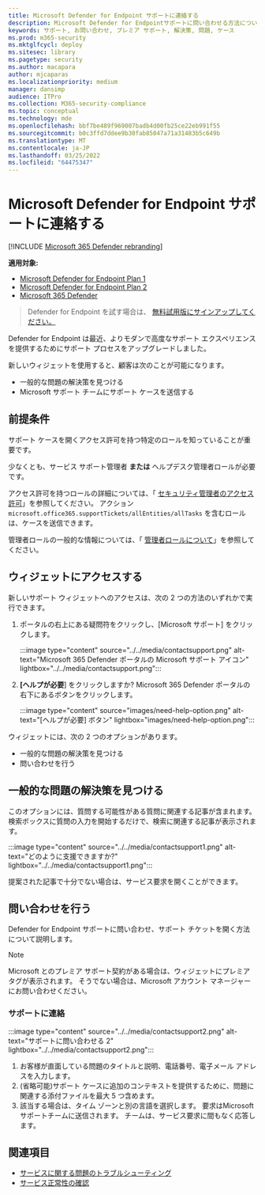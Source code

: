 ```yaml
---
title: Microsoft Defender for Endpoint サポートに連絡する
description: Microsoft Defender for Endpointサポートに問い合わせる方法について説明します
keywords: サポート, お問い合わせ, プレミア サポート, 解決策, 問題, ケース
ms.prod: m365-security
ms.mktglfcycl: deploy
ms.sitesec: library
ms.pagetype: security
ms.author: macapara
author: mjcaparas
ms.localizationpriority: medium
manager: dansimp
audience: ITPro
ms.collection: M365-security-compliance
ms.topic: conceptual
ms.technology: mde
ms.openlocfilehash: bbf7be489f969007badb4d00fb25ce22eb991f55
ms.sourcegitcommit: b0c3ffd7ddee9b30fab85047a71a31483b5c649b
ms.translationtype: MT
ms.contentlocale: ja-JP
ms.lasthandoff: 03/25/2022
ms.locfileid: "64475347"
---
```

# <a name="contact-microsoft-defender-for-endpoint-support"></a>Microsoft Defender for Endpoint サポートに連絡する

[!INCLUDE [Microsoft 365 Defender rebranding](../../includes/microsoft-defender.md)]


**適用対象:**
- [Microsoft Defender for Endpoint Plan 1](https://go.microsoft.com/fwlink/p/?linkid=2154037)
- [Microsoft Defender for Endpoint Plan 2](https://go.microsoft.com/fwlink/p/?linkid=2154037)
- [Microsoft 365 Defender](https://go.microsoft.com/fwlink/?linkid=2118804)

> Defender for Endpoint を試す場合は、 [無料試用版にサインアップしてください。](https://signup.microsoft.com/create-account/signup?products=7f379fee-c4f9-4278-b0a1-e4c8c2fcdf7e&ru=https://aka.ms/MDEp2OpenTrial?ocid=docs-wdatp-assignaccess-abovefoldlink)

Defender for Endpoint は最近、よりモダンで高度なサポート エクスペリエンスを提供するためにサポート プロセスをアップグレードしました。

新しいウィジェットを使用すると、顧客は次のことが可能になります。

- 一般的な問題の解決策を見つける
- Microsoft サポート チームにサポート ケースを送信する

## <a name="prerequisites"></a>前提条件

サポート ケースを開くアクセス許可を持つ特定のロールを知っていることが重要です。

少なくとも、サービス サポート管理者 **または** ヘルプデスク管理者ロールが必要です。

アクセス許可を持つロールの詳細については、「 [セキュリティ管理者のアクセス許可](/azure/active-directory/roles/permissions-reference#security-administrator)」を参照してください。 アクション `microsoft.office365.supportTickets/allEntities/allTasks` を含むロールは、ケースを送信できます。

管理者ロールの一般的な情報については、「 [管理者ロールについて](/microsoft-365/admin/add-users/about-admin-roles?view=o365-worldwide&preserve-view=true)」を参照してください。

## <a name="access-the-widget"></a>ウィジェットにアクセスする

新しいサポート ウィジェットへのアクセスは、次の 2 つの方法のいずれかで実行できます。

1. ポータルの右上にある疑問符をクリックし、[Microsoft サポート] をクリックします。

   :::image type="content" source="../../media/contactsupport.png" alt-text="Microsoft 365 Defender ポータルの Microsoft サポート アイコン" lightbox="../../media/contactsupport.png":::

2. **[ヘルプが必要**] をクリックしますか?  Microsoft 365 Defender ポータルの右下にあるボタンをクリックします。

   :::image type="content" source="images/need-help-option.png" alt-text="[ヘルプが必要] ボタン" lightbox="images/need-help-option.png":::

ウィジェットには、次の 2 つのオプションがあります。

- 一般的な問題の解決策を見つける
- 問い合わせを行う

## <a name="find-solutions-to-common-problems"></a>一般的な問題の解決策を見つける

このオプションには、質問する可能性がある質問に関連する記事が含まれます。 検索ボックスに質問の入力を開始するだけで、検索に関連する記事が表示されます。

:::image type="content" source="../../media/contactsupport1.png" alt-text="どのように支援できますか?" lightbox="../../media/contactsupport1.png":::

提案された記事で十分でない場合は、サービス要求を開くことができます。

## <a name="open-a-service-request"></a>問い合わせを行う

Defender for Endpoint サポートに問い合わせ、サポート チケットを開く方法について説明します。

> [!NOTE]
> Microsoft とのプレミア サポート契約がある場合は、ウィジェットにプレミア タグが表示されます。 そうでない場合は、Microsoft アカウント マネージャーにお問い合わせください。

### <a name="contact-support"></a>サポートに連絡

:::image type="content" source="../../media/contactsupport2.png" alt-text="サポートに問い合わせる 2" lightbox="../../media/contactsupport2.png"::: </br>

1. お客様が直面している問題のタイトルと説明、電話番号、電子メール アドレスを入力します。
2. (省略可能)サポート ケースに追加のコンテキストを提供するために、問題に関連する添付ファイルを最大 5 つ含めます。
3. 該当する場合は、タイム ゾーンと別の言語を選択します。 要求はMicrosoft サポートチームに送信されます。 チームは、サービス要求に間もなく応答します。

## <a name="related-topics"></a>関連項目

- [サービスに関する問題のトラブルシューティング](troubleshoot-mdatp.md)
- [サービス正常性の確認](/microsoft-365/enterprise/view-service-health)
